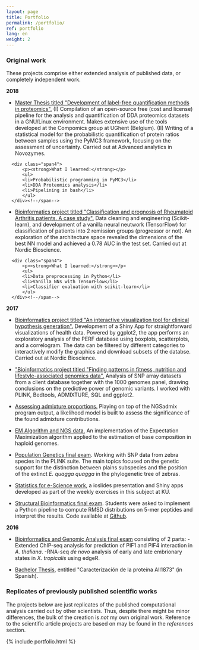 ```yaml
---
layout: page
title: Portfolio
permalink: /portfolio/
ref: portfolio
lang: en
weight: 2
---
```

<style>
  .span4 {
    list-style-position: inside;
    margin-left: 10em;
  }
</style>

### Original work ###

These projects comprise either extended analysis of published data, or  completely independent work.

**2018**

* [Master Thesis titled "Development of label-free quantification methods in proteomics".](http://people.binf.ku.dk/rnq313/master_thesis/thesis.pdf) (I) Compilation of an open-source free (cost and license) pipeline for the analysis and quantification of DDA proteomics datasets in a GNU/Linux environment. Makes extensive use of the tools developed at the Compomics group at UGhent (Belgium). (II) Writing of a statistical model for the probabilistic quantification of protein ratios between samples using the PyMC3 framework, focusing on the assessment of uncertainty. Carried out at Advanced analytics in Novozymes.


<div class="container">
    <div class="row">

      <div class="span4">
          <p><strong>What I learned:</strong></p>
          <ul>
          <li>Probabilistic programming in PyMC3</li>
          <li>DDA Proteomics analysis</li>
          <li>Pipelining in bash</li>
          </ul>
      </div><!--/span-->
</div>
</div>


* [Bioinformatics project titled "Classification and prognosis of Rheumatoid Arthritis patients. A case study".](http://people.binf.ku.dk/rnq313/binfProject2/report.pdf)
Data cleaning and engineering (Scikit-learn), and development of a vanilla neural neutwork (TensorFlow) for classification of patients into 2 remission groups (progressor or not). An exploration of the architecture space revealed the dimensions of the best NN model and achieved a 0.78 AUC in the test set. Carried out at Nordic Bioscience.

<div class="container">
    <div class="row">

      <div class="span4">
          <p><strong>What I learned:</strong></p>
          <ul>
          <li>Data preprocessing in Python</li>
          <li>Vanilla NNs with TensorFlow</li>
          <li>Classifier evaluation with scikit-learn</li>
          </ul>
      </div><!--/span-->
</div>
</div>



**2017**

* [Bioinformatics project titled "An interactive visualization tool for clinical hypothesis generation".](http://people.binf.ku.dk/rnq313/binfProject1/report.pdf)
Development of a Shiny App for straightforward visualizations of health data. Powered by ggplot2, the app performs an exploratory analysis of the PERF database using boxplots, scatterplots, and a correlogram. The data can be filtered by different categories to interactively modify the graphics and download subsets of the databse. Carried out at Nordic Bioscience.


* ["Bioinformatics project titled "Finding patterns in fitness, nutrition and lifestyle-associated genomics data".](http://people.binf.ku.dk/rnq313/binfProject4/report.pdf)
Analysis of SNP array datasets from a client database together with the 1000 genomes panel, drawing conclusions on the predictive power of genomic variants. I worked with PLINK, Bedtools, ADMIXTURE, SQL and ggplot2.





* [Assessing admixture proportions.](http://people.binf.ku.dk/rnq313/ATB/part2.html) Playing on top of the NGSadmix program output, a likelihood model is built to assess the significance of the found admixture contributions.

* [EM Algorithm and NGS data.](http://people.binf.ku.dk/rnq313/ATB/part1.html) An implementation of the Expectation Maximization algorithm applied to the estimation of base composition in haploid genomes.


* [Population Genetics final exam](http://people.binf.ku.dk/rnq313/report.pdf). Working with SNP data from zebra species in the PLINK suite. The main topics focused on the genetic support for the distinction between plains subspecies and the position of the extinct _E. quagga quagga_ in the phylogenetic tree of zebras.

* [Statistics for e-Science work](https://antortjim.github.io/posts/2016/12/21/ioslides-and-Shiny-apps-showcase.html), a ioslides presentation and Shiny apps developed as part of the weekly exercises in this subject at KU.

* [Structural Bioinformatics final exam](http://people.binf.ku.dk/rnq313/rmsd_nmers/protein.pdf). Students were asked to implement a Python pipeline to compute RMSD distributions on 5-mer peptides and interpret the results. Code  available at [Github](https://github.com/antortjim/structural_bioinformatics).


**2016**

* [Bioinformatics and Genomic Analysis final exam](http://people.binf.ku.dk/rnq313/EXAM/examen.pdf) consisting of 2 parts:
-Extended ChIP-seq analysis for prediction of PIF1 and PIF4 interaction in *A. thaliana*.
 -RNA-seq *de novo* analysis of early and late embrionary states in *X. tropicalis* using edgeR.

* [Bachelor Thesis](http://people.binf.ku.dk/rnq313/TFG/tfg.pdf), entitled "Caracterización de la proteína All1873" (in Spanish).


### Replicates of previously published scientific works ###

The projects below are just replicates of the published computational analysis carried out by other scientists. Thus, despite there might be minor differences, the bulk of the creation is *not* my own original work. Reference to the scientific article projects are based on may be found in the *references* section.

{% include portfolio.html %}

